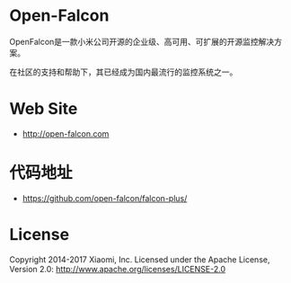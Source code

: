 
# Open-Falcon

OpenFalcon是一款小米公司开源的企业级、高可用、可扩展的开源监控解决方案。

在社区的支持和帮助下，其已经成为国内最流行的监控系统之一。


# Web Site

- http://open-falcon.com

# 代码地址
- https://github.com/open-falcon/falcon-plus/

# License

Copyright 2014-2017 Xiaomi, Inc.
Licensed under the Apache License,
Version 2.0:
http://www.apache.org/licenses/LICENSE-2.0
